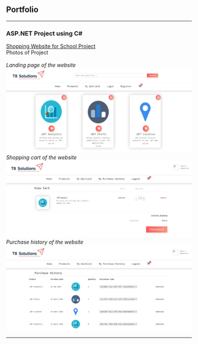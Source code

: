 ## Portfolio

---

### ASP.NET Project using C# 

[Shopping Website for School Project ](/sample_page)
<br/>Photos of Project
<br/><br/><i>Landing page of the website</i>
<img src="images/1.jpg?raw=true">
<br/><i>Shopping cart of the website</i>
<img src="images/2.jpg?raw=true">
<br/><i>Purchase history of the website</i>
<img src="images/3.jpg?raw=true">

---

